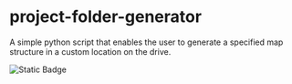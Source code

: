 # project-folder-generator
 A simple python script that enables the user to generate a specified map structure in a custom location on the drive.

![Static Badge](https://img.shields.io/badge/python-%23f3f2ff?style=for-the-badge&logo=python)
